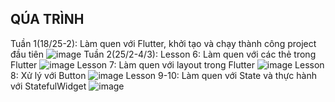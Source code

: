 ## QÚA TRÌNH
Tuần 1(18/25-2): Làm quen với Flutter, khởi tạo và chạy thành công project đầu tiên
![image](https://user-images.githubusercontent.com/62578181/156389117-2ca92edb-e4fa-4e07-bf96-431c6046f8a3.png)
Tuần 2(25/2-4/3):
Lesson 6: Làm quen với các thẻ trong Flutter
![image](https://user-images.githubusercontent.com/62578181/156601576-1b10777f-2d9c-4464-a755-36f51330c5c6.png)
Lesson 7: Làm quen với layout trong Flutter
![image](https://user-images.githubusercontent.com/62578181/156602291-2018e5f6-434e-497a-8462-e5a980ffa551.png)
Lesson 8: Xử lý với Button
![image](https://user-images.githubusercontent.com/62578181/156602492-560351d1-2cb6-4b30-aa8b-920e83d2dab4.png)
Lesson 9-10: Làm quen với State và thực hành với StatefulWidget
![image](https://user-images.githubusercontent.com/62578181/156603034-23bf2e7e-2463-4090-b366-ddfa18bfc88f.png)
